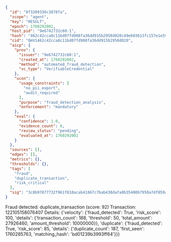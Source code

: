 ```json
{
  "id": "8f3209336c3878fa",
  "scope": "agent",
  "key": "RESULT",
  "epoch": 1760292002,
  "host_pid": "9e6742732c60:1",
  "hash": "462c42cca8c11bd07fd908fa36dd915b2958d020c49e603613fc157e1e59e1c3",
  "cid": "QmV1462c42cca8c11bd07fd908fa36dd915b2958d020",
  "aicp": {
    "prov": {
      "issuer": "9e6742732c60:1",
      "created_at": 1760292002,
      "method": "automated_fraud_detection",
      "vc_type": "VerifiableCredential"
    },
    "ucon": {
      "usage_constraints": [
        "no_pii_export",
        "audit_required"
      ],
      "purpose": "fraud_detection_analysis",
      "enforcement": "mandatory"
    },
    "eval": {
      "confidence": 1.0,
      "evidence_count": 0,
      "review_status": "pending",
      "evaluated_at": 1760292002
    }
  },
  "sources": [],
  "edges": [],
  "metrics": {},
  "thresholds": {},
  "tags": [
    "fraud",
    "duplicate_transaction",
    "risk_critical"
  ],
  "sig": "3c8b97877732f961f810acab41867c7bab430dafa0b35400b7950a7df059a14a"
}
```

Fraud detected: duplicate_transaction (score: 92)
Transaction: 122105158076407
Details: {'velocity': {'fraud_detected': True, 'risk_score': 100, 'details': {'transaction_count': 188, 'threshold': 50, 'total_amount': 27926460, 'amount_threshold': 10000000}}, 'duplicate': {'fraud_detected': True, 'risk_score': 85, 'details': {'duplicate_count': 187, 'first_seen': 1760285763, 'matching_hash': 'bd01239b3993ff64'}}}